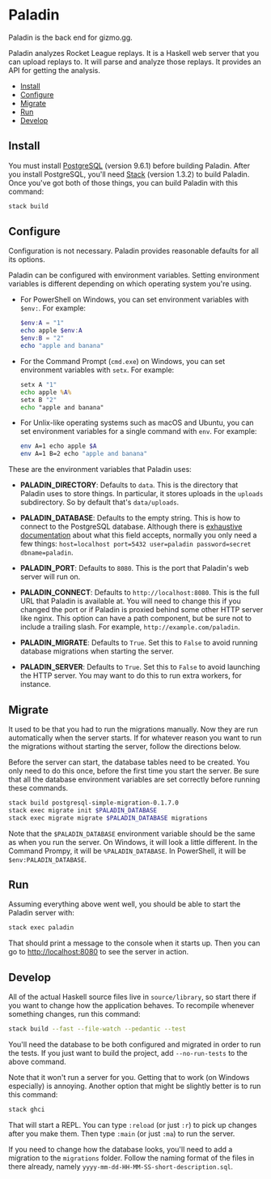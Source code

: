 # Paladin

Paladin is the back end for gizmo.gg.

Paladin analyzes Rocket League replays. It is a Haskell web server that you can
upload replays to. It will parse and analyze those replays. It provides an API
for getting the analysis.

-   [Install](#install)
-   [Configure](#configure)
-   [Migrate](#migrate)
-   [Run](#run)
-   [Develop](#develop)

## Install

You must install [PostgreSQL][] (version 9.6.1) before building Paladin. After
you install PostgreSQL, you'll need [Stack][] (version 1.3.2) to build Paladin.
Once you've got both of those things, you can build Paladin with this command:

``` sh
stack build
```

## Configure

Configuration is not necessary. Paladin provides reasonable defaults for all
its options.

Paladin can be configured with environment variables. Setting environment
variables is different depending on which operating system you're using.

-   For PowerShell on Windows, you can set environment variables with `$env:`.
    For example:

    ``` powershell
    $env:A = "1"
    echo apple $env:A
    $env:B = "2"
    echo "apple and banana"
    ```

-   For the Command Prompt (`cmd.exe`) on Windows, you can set environment
    variables with `setx`. For example:

    ``` cmd
    setx A "1"
    echo apple %A%
    setx B "2"
    echo "apple and banana"
    ```

-   For Unlix-like operating systems such as macOS and Ubuntu, you can set
    environment variables for a single command with `env`. For example:

    ``` sh
    env A=1 echo apple $A
    env A=1 B=2 echo "apple and banana"
    ```

These are the environment variables that Paladin uses:

- **PALADIN_DIRECTORY**: Defaults to `data`. This is the directory that Paladin
  uses to store things. In particular, it stores uploads in the `uploads`
  subdirectory. So by default that's `data/uploads`.

- **PALADIN_DATABASE**: Defaults to the empty string. This is how to connect to
  the PostgreSQL database. Although there is [exhaustive documentation][]
  about what this field accepts, normally you only need a few things:
  `host=localhost port=5432 user=paladin password=secret dbname=paladin`.

- **PALADIN_PORT**: Defaults to `8080`. This is the port that Paladin's web
  server will run on.

- **PALADIN_CONNECT**: Defaults to `http://localhost:8080`. This is the full
  URL that Paladin is available at. You will need to change this if you changed
  the port or if Paladin is proxied behind some other HTTP server like nginx.
  This option can have a path component, but be sure not to include a trailing
  slash. For example, `http://example.com/paladin`.

- **PALADIN_MIGRATE**: Defaults to `True`. Set this to `False` to avoid running
  database migrations when starting the server.

- **PALADIN_SERVER**: Defaults to `True`. Set this to `False` to avoid
  launching the HTTP server. You may want to do this to run extra workers, for
  instance.

## Migrate

It used to be that you had to run the migrations manually. Now they are run
automatically when the server starts. If for whatever reason you want to run
the migrations without starting the server, follow the directions below.

Before the server can start, the database tables need to be created. You only
need to do this once, before the first time you start the server. Be sure that
all the database environment variables are set correctly before running these
commands.

``` sh
stack build postgresql-simple-migration-0.1.7.0
stack exec migrate init $PALADIN_DATABASE
stack exec migrate migrate $PALADIN_DATABASE migrations
```

Note that the `$PALADIN_DATABASE` environment variable should be the same as
when you run the server. On Windows, it will look a little different. In the
Command Prompy, it will be `%PALADIN_DATABASE`. In PowerShell, it will be
`$env:PALADIN_DATABASE`.

## Run

Assuming everything above went well, you should be able to start the Paladin
server with:

``` sh
stack exec paladin
```

That should print a message to the console when it starts up. Then you can go
to <http://localhost:8080> to see the server in action.

## Develop

All of the actual Haskell source files live in `source/library`, so start there
if you want to change how the application behaves. To recompile whenever
something changes, run this command:

``` sh
stack build --fast --file-watch --pedantic --test
```

You'll need the database to be both configured and migrated in order to run the
tests. If you just want to build the project, add `--no-run-tests` to the
above command.

Note that it won't run a server for you. Getting that to work (on Windows
especially) is annoying. Another option that might be slightly better is to run
this command:

``` sh
stack ghci
```

That will start a REPL. You can type `:reload` (or just `:r`) to pick up
changes after you make them. Then type `:main` (or just `:ma`) to run the
server.

If you need to change how the database looks, you'll need to add a migration to
the `migrations` folder. Follow the naming format of the files in there
already, namely `yyyy-mm-dd-HH-MM-SS-short-description.sql`.

[PostgreSQL]: https://www.postgresql.org
[Stack]: https://docs.haskellstack.org/en/stable/README/
[exhaustive documentation]: https://www.stackage.org/haddock/lts-7.17/postgresql-simple-0.5.2.1/Database-PostgreSQL-Simple.html#v:connectPostgreSQL
